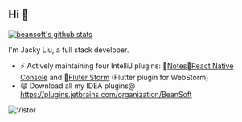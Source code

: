 ## Hi 👋

<!--
**beansoft/beansoft** is a ✨ _special_ ✨ repository because its `README.md` (this file) appears on your GitHub profile.

Here are some ideas to get you started:

- 🔭 I’m currently working on ...
- 🌱 I’m currently learning ...
- 👯 I’m looking to collaborate on ...
- 🤔 I’m looking for help with ...
- 💬 Ask me about ...
- 📫 How to reach me: ...
- 😄 Pronouns: ...
- ⚡ Fun fact: ...
- 🌱 Currently learning Flutter and IDEA plugin development
-->
[![beansoft's github stats](https://github-readme-stats.vercel.app/api?username=beansoft&show_icons=true&theme=dark)](https://github.com/beansoft)

I'm Jacky Liu, a full stack developer.
<!-- 
- 🔭 Currently working at Beijing
- 📫 Reach me: beansoft@126.com
- 🎤 I speak: Java, Kotlin, React
- 💗 I love: Programming and Gaming -->
- ⚡ Actively maintaining four IntelliJ plugins: 🧩[Notes](https://plugins.jetbrains.com/plugin/17501-notes)🧩[React Native Console](https://github.com/beansoft/react-native-console/) and 🧩[Fluter Storm](https://github.com/beansoft/flutter-storm-support) (Flutter plugin for WebStorm)
- 😄 Download all my IDEA plugins@ https://plugins.jetbrains.com/organization/BeanSoft

![Vistor](https://visitor-badge.glitch.me/badge?page_id=beansoft)
